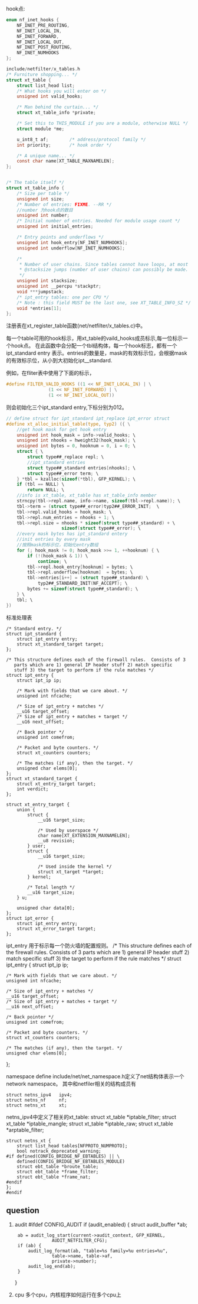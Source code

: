 
hook点:

```c
enum nf_inet_hooks {
	NF_INET_PRE_ROUTING,
	NF_INET_LOCAL_IN,
	NF_INET_FORWARD,
	NF_INET_LOCAL_OUT,
	NF_INET_POST_ROUTING,
	NF_INET_NUMHOOKS
};
```

```c
include/netfilter/x_tables.h
/* Furniture shopping... */
struct xt_table {
	struct list_head list;
	/* What hooks you will enter on */
	unsigned int valid_hooks;

	/* Man behind the curtain... */
	struct xt_table_info *private;

	/* Set this to THIS_MODULE if you are a module, otherwise NULL */
	struct module *me;

	u_int8_t af;		/* address/protocol family */
	int priority;		/* hook order */

	/* A unique name... */
	const char name[XT_TABLE_MAXNAMELEN];
};


/* The table itself */
struct xt_table_info {
	/* Size per table */
	unsigned int size;
	/* Number of entries: FIXME. --RR */
    //number 为hook点的数目
	unsigned int number;
	/* Initial number of entries. Needed for module usage count */
	unsigned int initial_entries;

	/* Entry points and underflows */
	unsigned int hook_entry[NF_INET_NUMHOOKS];
	unsigned int underflow[NF_INET_NUMHOOKS];

	/*
	 * Number of user chains. Since tables cannot have loops, at most
	 * @stacksize jumps (number of user chains) can possibly be made.
	 */
	unsigned int stacksize;
	unsigned int __percpu *stackptr;
	void ***jumpstack;
	/* ipt_entry tables: one per CPU */
	/* Note : this field MUST be the last one, see XT_TABLE_INFO_SZ */
	void *entries[1];
};
```
注册表在xt_register_table函数(net/netfilter/x_tables.c)中。



每一个table可用的hook标示，用xt_table的vaild_hooks成员标示,每一位标示一个hook点。
在此函数中会分配一个tbl结构体，每一个hook标志，都有一个ipt_standard entry
表示。entries的数量是，mask的有效标示位，会根据mask的有效标示位，从小到大初始化ipt__standard.

例如，在fliter表中使用了下面的标示，
```c
#define FILTER_VALID_HOOKS ((1 << NF_INET_LOCAL_IN) | \
			    (1 << NF_INET_FORWARD) | \
			    (1 << NF_INET_LOCAL_OUT))
```
则会初始化三个ipt_standard entry,下标分别为012。
```c
// define struct for ipt_standard ipt_replace ipt_error struct
#define xt_alloc_initial_table(type, typ2) ({ \
    //get hook mask for get hook entry
	unsigned int hook_mask = info->valid_hooks; \
	unsigned int nhooks = hweight32(hook_mask); \
	unsigned int bytes = 0, hooknum = 0, i = 0; \
	struct { \
		struct type##_replace repl; \
        //ipt_standard entries
		struct type##_standard entries[nhooks]; \
		struct type##_error term; \
	} *tbl = kzalloc(sizeof(*tbl), GFP_KERNEL); \
	if (tbl == NULL) \
		return NULL; \
    //info is xt_table, xt_table has xt_table_info member
	strncpy(tbl->repl.name, info->name, sizeof(tbl->repl.name)); \
	tbl->term = (struct type##_error)typ2##_ERROR_INIT;  \
	tbl->repl.valid_hooks = hook_mask; \
	tbl->repl.num_entries = nhooks + 1; \
	tbl->repl.size = nhooks * sizeof(struct type##_standard) + \
	                 sizeof(struct type##_error); \
    //every mask bytes has ipt_standard entery
    //init entries by every mask
    //按照mask的标示位，初始化entry数组
	for (; hook_mask != 0; hook_mask >>= 1, ++hooknum) { \
		if (!(hook_mask & 1)) \
			continue; \
		tbl->repl.hook_entry[hooknum] = bytes; \
		tbl->repl.underflow[hooknum]  = bytes; \
		tbl->entries[i++] = (struct type##_standard) \
			typ2##_STANDARD_INIT(NF_ACCEPT); \
		bytes += sizeof(struct type##_standard); \
	} \
	tbl; \
})
```



标准处理表
```
/* Standard entry. */
struct ipt_standard {
	struct ipt_entry entry;
	struct xt_standard_target target;
};

/* This structure defines each of the firewall rules.  Consists of 3
   parts which are 1) general IP header stuff 2) match specific
   stuff 3) the target to perform if the rule matches */
struct ipt_entry {
	struct ipt_ip ip;

	/* Mark with fields that we care about. */
	unsigned int nfcache;

	/* Size of ipt_entry + matches */
	__u16 target_offset;
	/* Size of ipt_entry + matches + target */
	__u16 next_offset;

	/* Back pointer */
	unsigned int comefrom;

	/* Packet and byte counters. */
	struct xt_counters counters;

	/* The matches (if any), then the target. */
	unsigned char elems[0];
};
struct xt_standard_target {
	struct xt_entry_target target;
	int verdict;
};

struct xt_entry_target {
	union {
		struct {
			__u16 target_size;

			/* Used by userspace */
			char name[XT_EXTENSION_MAXNAMELEN];
			__u8 revision;
		} user;
		struct {
			__u16 target_size;

			/* Used inside the kernel */
			struct xt_target *target;
		} kernel;

		/* Total length */
		__u16 target_size;
	} u;

	unsigned char data[0];
};
struct ipt_error {
	struct ipt_entry entry;
	struct xt_error_target target;
};
```
ipt_entry 用于标示每一个防火墙的配置规则。
/* This structure defines each of the firewall rules.  Consists of 3
   parts which are 1) general IP header stuff 2) match specific
   stuff 3) the target to perform if the rule matches */
struct ipt_entry {
	struct ipt_ip ip;

	/* Mark with fields that we care about. */
	unsigned int nfcache;

	/* Size of ipt_entry + matches */
	__u16 target_offset;
	/* Size of ipt_entry + matches + target */
	__u16 next_offset;

	/* Back pointer */
	unsigned int comefrom;

	/* Packet and byte counters. */
	struct xt_counters counters;

	/* The matches (if any), then the target. */
	unsigned char elems[0];
};


namespace define
include/net/net_namespace.h定义了net结构体表示一个network namespace。
其中和netfiler相关的结构成员有
```
struct netns_ipv4	ipv4;
struct netns_nf		nf;
struct netns_xt		xt;
```
netns_ipv4中定义了相关的xt_table:
	struct xt_table		*iptable_filter;
	struct xt_table		*iptable_mangle;
	struct xt_table		*iptable_raw;
	struct xt_table		*arptable_filter;

```
struct netns_xt {
	struct list_head tables[NFPROTO_NUMPROTO];
	bool notrack_deprecated_warning;
#if defined(CONFIG_BRIDGE_NF_EBTABLES) || \
    defined(CONFIG_BRIDGE_NF_EBTABLES_MODULE)
	struct ebt_table *broute_table;
	struct ebt_table *frame_filter;
	struct ebt_table *frame_nat;
#endif
};
#endif
```




## question
1. audit
#ifdef CONFIG_AUDIT
	if (audit_enabled) {
		struct audit_buffer *ab;

		ab = audit_log_start(current->audit_context, GFP_KERNEL,
				     AUDIT_NETFILTER_CFG);
		if (ab) {
			audit_log_format(ab, "table=%s family=%u entries=%u",
					 table->name, table->af,
					 private->number);
			audit_log_end(ab);
		}
	}

2. cpu
多个cpu，内核程序如何运行在多个cpu上
